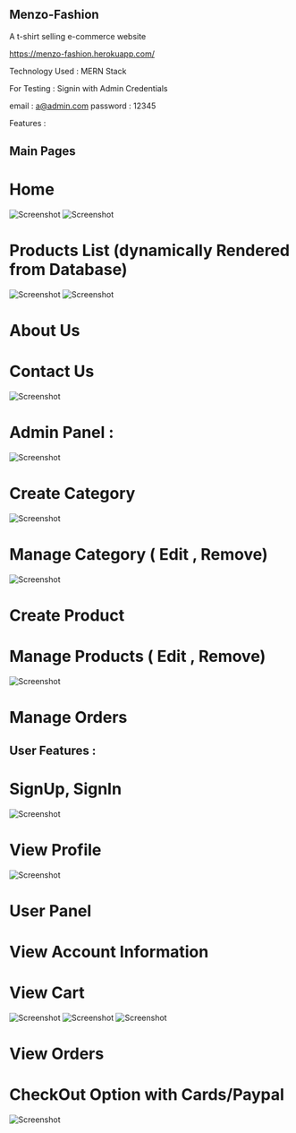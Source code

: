 ## Menzo-Fashion
A t-shirt selling e-commerce website

https://menzo-fashion.herokuapp.com/

Technology Used : MERN Stack 

For Testing :
Signin with Admin Credentials

 email : a@admin.com
 password : 12345

Features :


## Main Pages
# Home 

![Screenshot](screenshots/screenshot1.png)
![Screenshot](screenshots/home.png)


# Products List (dynamically Rendered from Database)

![Screenshot](screenshots/products.png)
![Screenshot](screenshots/products1.png)


# About Us

# Contact Us
![Screenshot](screenshots/contactus.png)


# Admin Panel : 

![Screenshot](screenshots/admin.png)

# Create Category 

![Screenshot](screenshots/createcate.png)

# Manage Category ( Edit , Remove)

![Screenshot](screenshots/managecate.png)

# Create Product

# Manage Products  ( Edit , Remove)
![Screenshot](screenshots/manageproduct.png)

# Manage Orders


## User Features :
# SignUp, SignIn
![Screenshot](screenshots/signin.png)

# View Profile
![Screenshot](screenshots/profile.png)

# User Panel 

# View Account Information

# View Cart

![Screenshot](screenshots/cart.png)
![Screenshot](screenshots/cart1.png)
![Screenshot](screenshots/cart3.png)

# View Orders
# CheckOut Option with Cards/Paypal

![Screenshot](screenshots/payment.png)

